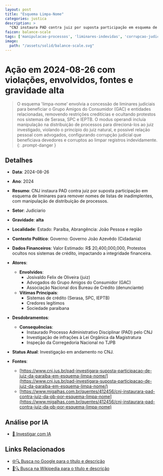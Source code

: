 ```yaml
---
layout: post
title: "Esquema Limpa-Nome"
categories: justica
description: > 
  "CNJ instaura PAD contra juiz por suposta participação em esquema de liminares para remover nomes de listas de inadimplentes, com manipulação de distribuição de processos."
faicon: balance-scale
tags: ['manipulacao-processos', 'liminares-indevidas', 'corrupcao-judicial', 'limpa-nome', 'infracoes-disciplinares', 'pa', 'gravidade-alta', 'judiciario']
image:
  path: "/assets/solid/balance-scale.svg"
---
```


# Ação em 2024-08-26 com violações, envolvidos, fontes e gravidade alta

> O esquema 'limpa-nome' envolvia a concessão de liminares judiciais para beneficiar o Grupo Amigos do Consumidor (GAC) e entidades relacionadas, removendo restrições creditícias e ocultando protestos nos sistemas de Serasa, SPC e IEPTB. O modus operandi incluía manipulação na distribuição de processos para direcioná-los ao juiz investigado, violando o princípio do juiz natural, e possível relação pessoal com advogados, configurando corrupção judicial que beneficiava devedores e corruptos ao limpar registros indevidamente.
{: .prompt-danger }

## Detalhes
- **Data**: 2024-08-26
- **Ano**: 2024
- **Resumo**: CNJ instaura PAD contra juiz por suposta participação em esquema de liminares para remover nomes de listas de inadimplentes, com manipulação de distribuição de processos.
- **Setor**: Judiciario
- **Gravidade**: **alta** <i class="fas balance-scale"></i>
- **Localidade**: Estado: Paraíba, Abrangência: João Pessoa e região
- **Contexto Político**: Governo: Governo João Azevêdo (Cidadania)
- **Dados Financeiros**: Valor Estimado: R$ 20,400,000,000, Protestos ocultos nos sistemas de crédito, impactando a integridade financeira.

- **Atores**:
  - **Envolvidos**:
    - Josivaldo Felix de Oliveira (juiz)
    - Advogados do Grupo Amigos do Consumidor (GAC)
    - Associação Nacional dos Bureau de Crédito (denunciante)
  - **Vítimas Principais**:
    - Sistemas de crédito (Serasa, SPC, IEPTB)
    - Credores legítimos
    - Sociedade paraibana
- **Desdobramentos**:
  - **Consequências**:
    - Instaurado Processo Administrativo Disciplinar (PAD) pelo CNJ
    - Investigação de infrações à Lei Orgânica da Magistratura
    - Inspeção da Corregedoria Nacional no TJPB
- **Status Atual**: Investigação em andamento no CNJ.

- **Fontes**:
  - [https://www.cnj.jus.br/pad-investigara-suposta-participacao-de-juiz-da-paraiba-em-esquema-limpa-nome/](https://www.cnj.jus.br/pad-investigara-suposta-participacao-de-juiz-da-paraiba-em-esquema-limpa-nome/)
  - [https://www.migalhas.com.br/quentes/412456/cnj-instaurara-pad-contra-juiz-da-pb-por-esquema-limpa-nome](https://www.migalhas.com.br/quentes/412456/cnj-instaurara-pad-contra-juiz-da-pb-por-esquema-limpa-nome)

## Análise por IA
- [🤖 Investigar com IA](https://www.perplexity.ai/search?q=%20Esquema%20Limpa-Nome%20CNJ%20instaura%20PAD%20contra%20juiz%20por%20suposta%20participa%C3%A7%C3%A3o%20em%20esquema%20de%20liminares%20para%20remover%20nomes%20de%20listas%20de%20inadimplentes%2C%20com%20manipula%C3%A7%C3%A3o%20de%20distribui%C3%A7%C3%A3o%20de%20processos.%20O%20esquema%20%27limpa-nome%27%20envolvia%20a%20concess%C3%A3o%20de%20liminares%20judiciais%20para%20beneficiar%20o%20Grupo%20Amigos%20do%20Consumidor%20%28GAC%29%20e%20entidades%20relacionadas%2C%20removendo%20restri%C3%A7%C3%B5es%20credit%C3%ADcias%20e%20ocultando%20protestos%20nos%20sistemas%20de%20Serasa%2C%20SPC%20e%20IEPTB.%20O%20modus%20operandi%20inclu%C3%ADa%20manipula%C3%A7%C3%A3o%20na%20distribui%C3%A7%C3%A3o%20de%20processos%20para%20direcion%C3%A1-los%20ao%20juiz%20investigado%2C%20violando%20o%20princ%C3%ADpio%20do%20juiz%20natural%2C%20e%20poss%C3%ADvel%20rela%C3%A7%C3%A3o%20pessoal%20com%20advogados%2C%20configurando%20corrup%C3%A7%C3%A3o%20judicial%20que%20beneficiava%20devedores%20e%20corruptos%20ao%20limpar%20registros%20indevidamente.%20manipula%C3%A7%C3%A3o%20processos%20liminares%20indevidas%20corrup%C3%A7%C3%A3o%20judicial%20limpa-nome%20infra%C3%A7%C3%B5es%20disciplinares%202024%20gravidade%20alta%20setor%20Judiciario)

## Links Relacionados
- [🌐🔍 Busca no Google para o título e descrição](https://www.google.com/search?q=%20Esquema%20Limpa-Nome%20CNJ%20instaura%20PAD%20contra%20juiz%20por%20suposta%20participa%C3%A7%C3%A3o%20em%20esquema%20de%20liminares%20para%20remover%20nomes%20de%20listas%20de%20inadimplentes%2C%20com%20manipula%C3%A7%C3%A3o%20de%20distribui%C3%A7%C3%A3o%20de%20processos.%20O%20esquema%20%27limpa-nome%27%20envolvia%20a%20concess%C3%A3o%20de%20liminares%20judiciais%20para%20beneficiar%20o%20Grupo%20Amigos%20do%20Consumidor%20%28GAC%29%20e%20entidades%20relacionadas%2C%20removendo%20restri%C3%A7%C3%B5es%20credit%C3%ADcias%20e%20ocultando%20protestos%20nos%20sistemas%20de%20Serasa%2C%20SPC%20e%20IEPTB.%20O%20modus%20operandi%20inclu%C3%ADa%20manipula%C3%A7%C3%A3o%20na%20distribui%C3%A7%C3%A3o%20de%20processos%20para%20direcion%C3%A1-los%20ao%20juiz%20investigado%2C%20violando%20o%20princ%C3%ADpio%20do%20juiz%20natural%2C%20e%20poss%C3%ADvel%20rela%C3%A7%C3%A3o%20pessoal%20com%20advogados%2C%20configurando%20corrup%C3%A7%C3%A3o%20judicial%20que%20beneficiava%20devedores%20e%20corruptos%20ao%20limpar%20registros%20indevidamente.%20manipula%C3%A7%C3%A3o%20processos%20liminares%20indevidas%20corrup%C3%A7%C3%A3o%20judicial%20limpa-nome%20infra%C3%A7%C3%B5es%20disciplinares%202024%20gravidade%20alta%20setor%20Judiciario)
- [📖🔍 Busca na Wikipedia para o título e descrição](https://pt.wikipedia.org/w/index.php?search=%20Esquema%20Limpa-Nome%20CNJ%20instaura%20PAD%20contra%20juiz%20por%20suposta%20participa%C3%A7%C3%A3o%20em%20esquema%20de%20liminares%20para%20remover%20nomes%20de%20listas%20de%20inadimplentes%2C%20com%20manipula%C3%A7%C3%A3o%20de%20distribui%C3%A7%C3%A3o%20de%20processos.%20O%20esquema%20%27limpa-nome%27%20envolvia%20a%20concess%C3%A3o%20de%20liminares%20judiciais%20para%20beneficiar%20o%20Grupo%20Amigos%20do%20Consumidor%20%28GAC%29%20e%20entidades%20relacionadas%2C%20removendo%20restri%C3%A7%C3%B5es%20credit%C3%ADcias%20e%20ocultando%20protestos%20nos%20sistemas%20de%20Serasa%2C%20SPC%20e%20IEPTB.%20O%20modus%20operandi%20inclu%C3%ADa%20manipula%C3%A7%C3%A3o%20na%20distribui%C3%A7%C3%A3o%20de%20processos%20para%20direcion%C3%A1-los%20ao%20juiz%20investigado%2C%20violando%20o%20princ%C3%ADpio%20do%20juiz%20natural%2C%20e%20poss%C3%ADvel%20rela%C3%A7%C3%A3o%20pessoal%20com%20advogados%2C%20configurando%20corrup%C3%A7%C3%A3o%20judicial%20que%20beneficiava%20devedores%20e%20corruptos%20ao%20limpar%20registros%20indevidamente.%20manipula%C3%A7%C3%A3o%20processos%20liminares%20indevidas%20corrup%C3%A7%C3%A3o%20judicial%20limpa-nome%20infra%C3%A7%C3%B5es%20disciplinares%202024%20gravidade%20alta%20setor%20Judiciario)

